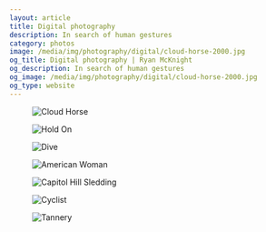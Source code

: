```yaml
---
layout: article
title: Digital photography
description: In search of human gestures
category: photos
image: /media/img/photography/digital/cloud-horse-2000.jpg
og_title: Digital photography | Ryan McKnight
og_description: In search of human gestures
og_image: /media/img/photography/digital/cloud-horse-2000.jpg
og_type: website
---
```


<figure class="medium-figure">
	<img src="{{ site.github.url }}media/img/photography/digital/cloud-horse-300.jpg" alt="Cloud Horse" srcset="{{ site.github.url }}/media/img/photography/digital/cloud-horse-300.jpg 300w, {{ site.github.url }}/media/img/photography/digital/cloud-horse-2000.jpg 600w" sizes="100%" />
</figure>
<figure class="medium-figure">
	<img src="{{ site.github.url }}/media/img/photography/digital/hold-on-300.jpg" alt="Hold On" srcset="{{ site.github.url }}/media/img/photography/digital/hold-on-300.jpg 300w, {{ site.github.url }}/media/img/photography/digital/hold-on-2000.jpg 600w" sizes="100%" />
</figure>
<figure class="medium-figure">
	<img src="{{ site.github.url }}/media/img/photography/digital/dive-300.jpg" alt="Dive" srcset="{{ site.github.url }}/media/img/photography/digital/dive-300.jpg 300w, {{ site.github.url }}/media/img/photography/digital/dive-2000.jpg 600w" sizes="100%" />
</figure>
<figure class="medium-figure">
	<img src="{{ site.github.url }}/media/img/photography/digital/american-woman-300.jpg" alt="American Woman" srcset="{{ site.github.url }}/media/img/photography/digital/american-woman-300.jpg 300w, {{ site.github.url }}/media/img/photography/digital/american-woman-2000.jpg 600w" sizes="100%" />
</figure>
<figure class="medium-figure">
	<img src="{{ site.github.url }}/media/img/photography/digital/cap-hill-sledding-300.jpg" alt="Capitol Hill Sledding" srcset="{{ site.github.url }}/media/img/photography/digital/cap-hill-sledding-300.jpg 300w, {{ site.github.url }}/media/img/photography/digital/cap-hill-sledding-2000.jpg 600w" sizes="100%" />
</figure>
<figure class="medium-figure">
	<img src="{{ site.github.url }}/media/img/photography/digital/cyclist-300.jpg" alt="Cyclist" srcset="{{ site.github.url }}/media/img/photography/digital/cyclist-300.jpg 300w, {{ site.github.url }}/media/img/photography/digital/cyclist-2000.jpg 600w" sizes="100%" />
</figure>
<figure class="medium-figure">
	<img src="{{ site.github.url }}/media/img/photography/digital/tannery-300.jpg" alt="Tannery" srcset="{{ site.github.url }}/media/img/photography/digital/tannery-300.jpg 300w, {{ site.github.url }}/media/img/photography/digital/tannery-2000.jpg 600w" sizes="100%" />
</figure>

